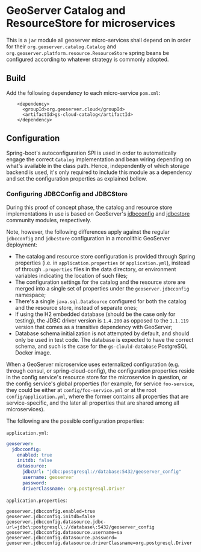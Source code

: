 # GeoServer Catalog and ResourceStore for microservices

This is a `jar` module all geoserver micro-services shall depend on in order for their
`org.geoserver.catalog.Catalog` and `org.geoserver.platform.resource.ResourceStore`
spring beans be configured according to whatever strategy is commonly adopted.

## Build

Add the following dependency to each micro-service `pom.xml`:

```
    <dependency>
      <groupId>org.geoserver.cloud</groupId>
      <artifactId>gs-cloud-catalog</artifactId>
    </dependency>
```

## Configuration

Spring-boot's autoconfiguration SPI is used in order to automatically engage the correct `Catalog` implementation and bean wiring depending on
what's available in the class path. Hence, independently of which storage backend is used, it's only required to include this module as a dependency
and set the configuration properties as explained bellow.

### Configuring JDBCConfig and JDBCStore

During this proof of concept phase, the catalog and resource store implementations in use is based on GeoServer's 
[jdbcconfig](https://docs.geoserver.org/latest/en/user/community/jdbcconfig/) and [jdbcstore](https://docs.geoserver.org/latest/en/user/community/jdbcstore/)
community modules, respectively.

Note, however, the following differences apply against the regular `jdbcconfig` and `jdbcstore` configuration in a monolithic GeoServer deployment:

* The catalog and resource store configuration is provided through Spring properties (i.e. in `application.properties` or `application.yml`), 
instead of through `.properties` files in the data directory, or environment variables indicating the location of such files;
* The configuration settings for the catalog and the resource store are merged into a single set of properties under the `geoserver.jdbcconfig` namespace;
* There's a single `java.sql.DataSource` configured for both the catalog and the resource store, instead of separate ones;
* If using the H2 embedded database (should be the case only for testing), the JDBC driver version is `1.4.200` as opposed to the `1.1.119` version that
comes as a transitive dependency with GeoServer;
* Database schema initialization is not attempted by default, and should only be used in test code. The database is expected to have the correct schema, and such
is the case for the `gs-clould-database` PostgreSQL Docker image.

When a GeoServer microservice uses externalized configuration (e.g. through consul, or spring-cloud-config), the configuration properties reside in the config service's
resource store for the microservice in question, or the config service's global properties (for example, for service `foo-service`, they could be either at
`config/foo-service.yml` or at the root `config/application.yml`, where the former contains all properties that are service-specific, and the later
all properties that are shared among all microservices).

The following are the possible configuration properties:

`application.yml`:

```yaml
geoserver:
  jdbcconfig:
    enabled: true
    initdb: false
    datasource:
      jdbcUrl: "jdbc:postgresql://database:5432/geoserver_config"
      username: geoserver
      password:
      driverClassname: org.postgresql.Driver
```

`application.properties`:

```properties
geoserver.jdbcconfig.enabled=true
geoserver.jdbcconfig.initdb=false
geoserver.jdbcconfig.datasource.jdbc-url=jdbc\:postgresql\://database\:5432/geoserver_config
geoserver.jdbcconfig.datasource.username=sa
geoserver.jdbcconfig.datasource.password=
geoserver.jdbcconfig.datasource.driverClassname=org.postgresql.Driver
```
